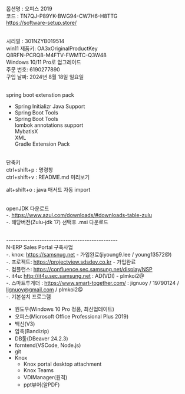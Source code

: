 옵션명 : 오피스 2019 <br/>
코드 : TN7QJ-P89YK-BWG94-CW7H6-H8TTG<br/>
https://software-setup.store/<br/><br/>


시리얼 : 301NZYB019514<br/>
win11 제품키: OA3xOriginalProductKey<br/>
Q8RFN-PCRQ8-M4FTV-FWMTC-Q3W48<br/>
Windows 10/11 Pro로 업그레이드<br/>
주문 번호: 6190277890<br/>
구입 날짜: 2024년 8월 18일 일요일<br/><br/>


spring boot extenstion pack<br/>
 - Spring Initializr Java Support<br/>
 - Spring Boot Tools<br/>
 - Spring Boot Tools<br/>
lombok annotations support<br/>
MybatisX<br/>
XML<br/>
Gradle Extension Pack<br/><br/>

단축키<br/>
ctrl+shift+p : 명령창<br/>
ctrl+shift+v : README.md 미리보기<br/>

alt+shift+o : java 매서드 자동 import<br/><br/>


openJDK 다운로드<br/>
-. https://www.azul.com/downloads/#downloads-table-zulu<br/>
-. 해당버전(Zulu-jdk 17) 선택후 .msi 다운로드<br/><br/>

-----------------------------------------------<br/>
N-ERP Sales Portal 구축사업<br/>
-. knox: https://samsnug.net - 가입완료(jiyoung9.lee / young13572@)<br/>
-. 프로젝트: https://projectview.sdsdev.co.kr - 가입완료<br/>
-. 컴플런스: https://confluence.sec.samsung.net/display/NSP<br/>
-. it4u: http://it4u.sec.samsung.net : AD(VDI) - plmkoi2@<br/>
-. 스마트투게더 : https://www.smart-together.com/ : jignuoy / 19790124 / ljgnuoy@gmail.com / plmkoi2@<br/>
-. 기본설치 프로그램
   - 원도우(Windows 10 Pro 정품, 최신업데이트)
   - 오피스(Microsoft Office Professional Plus 2019)
   - 백신(V3)
   - 압축(Bandizip)
   - DB툴(DBeaver 24.2.3)
   - forntend(VSCode, Node.js)
   - git
   - Knox
     - Knox portal desktop attachment
     - Knox Teams
     - VDIManager(원격)
     - ppt뷰어(알PDF)
